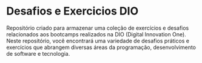 # Desafios e Exercicios DIO
 Repositório criado para armazenar uma coleção de exercícios e desafios relacionados aos bootcamps realizados na DIO (Digital Innovation One). Neste repositório, você encontrará uma variedade de desafios práticos e exercícios que abrangem diversas áreas da programação, desenvolvimento de software e tecnologia.
